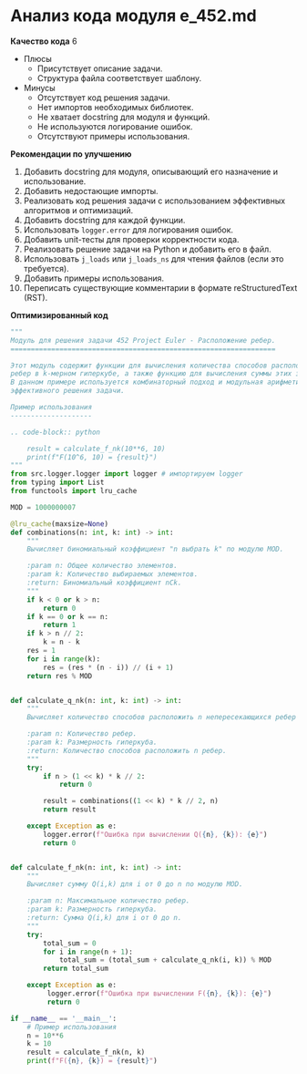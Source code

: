 # Анализ кода модуля e_452.md

**Качество кода**
6
-  Плюсы
    - Присутствует описание задачи.
    - Структура файла соответствует шаблону.
-  Минусы
    - Отсутствует код решения задачи.
    - Нет импортов необходимых библиотек.
    - Не хватает docstring для модуля и функций.
    - Не используются логирование ошибок.
    - Отсутствуют примеры использования.

**Рекомендации по улучшению**
1. Добавить docstring для модуля, описывающий его назначение и использование.
2. Добавить недостающие импорты.
3. Реализовать код решения задачи с использованием эффективных алгоритмов и оптимизаций.
4. Добавить docstring для каждой функции.
5. Использовать `logger.error` для логирования ошибок.
6. Добавить unit-тесты для проверки корректности кода.
7. Реализовать решение задачи на Python и добавить его в файл.
8. Использовать `j_loads` или `j_loads_ns` для чтения файлов (если это требуется).
9. Добавить примеры использования.
10. Переписать существующие комментарии в формате reStructuredText (RST).

**Оптимизированный код**
```python
"""
Модуль для решения задачи 452 Project Euler - Расположение ребер.
=================================================================

Этот модуль содержит функции для вычисления количества способов расположить n непересекающихся
ребер в k-мерном гиперкубе, а также функцию для вычисления суммы этих значений.
В данном примере используется комбинаторный подход и модульная арифметика для
эффективного решения задачи.

Пример использования
--------------------

.. code-block:: python

    result = calculate_f_nk(10**6, 10)
    print(f"F(10^6, 10) = {result}")
"""
from src.logger.logger import logger # импортируем logger
from typing import List
from functools import lru_cache

MOD = 1000000007

@lru_cache(maxsize=None)
def combinations(n: int, k: int) -> int:
    """
    Вычисляет биномиальный коэффициент "n выбрать k" по модулю MOD.

    :param n: Общее количество элементов.
    :param k: Количество выбираемых элементов.
    :return: Биномиальный коэффициент nCk.
    """
    if k < 0 or k > n:
        return 0
    if k == 0 or k == n:
        return 1
    if k > n // 2:
        k = n - k
    res = 1
    for i in range(k):
        res = (res * (n - i)) // (i + 1)
    return res % MOD


def calculate_q_nk(n: int, k: int) -> int:
    """
    Вычисляет количество способов расположить n непересекающихся ребер в k-мерном гиперкубе.

    :param n: Количество ребер.
    :param k: Размерность гиперкуба.
    :return: Количество способов расположить n ребер.
    """
    try:
        if n > (1 << k) * k // 2:
            return 0

        result = combinations((1 << k) * k // 2, n)
        return result

    except Exception as e:
        logger.error(f"Ошибка при вычислении Q({n}, {k}): {e}")
        return 0


def calculate_f_nk(n: int, k: int) -> int:
    """
    Вычисляет сумму Q(i,k) для i от 0 до n по модулю MOD.

    :param n: Максимальное количество ребер.
    :param k: Размерность гиперкуба.
    :return: Сумма Q(i,k) для i от 0 до n.
    """
    try:
        total_sum = 0
        for i in range(n + 1):
            total_sum = (total_sum + calculate_q_nk(i, k)) % MOD
        return total_sum

    except Exception as e:
         logger.error(f"Ошибка при вычислении F({n}, {k}): {e}")
         return 0

if __name__ == '__main__':
    # Пример использования
    n = 10**6
    k = 10
    result = calculate_f_nk(n, k)
    print(f"F({n}, {k}) = {result}")
```